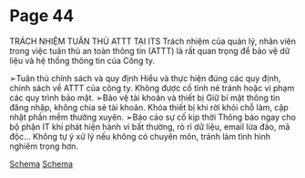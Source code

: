 # Page 44

 TRÁCH NHIỆM TUÂN THỦ ATTT TẠI ITS  Trách nhiệm của quản lý, nhân viên trong việc tuân thủ an toàn thông tin (ATTT) là rất quan trọng để bảo vệ dữ liệu và hệ thống thông tin của Công ty. 

 ➢Tuân thủ chính sách và quy định Hiểu và thực hiện đúng các quy định, chính sách về ATTT của công ty.
Không được cố tình né tránh hoặc vi phạm các quy trình bảo mật.
 ➢Bảo vệ tài khoản và thiết bị Giữ bí mật thông tin đăng nhập, không chia sẻ tài khoản.
Khóa thiết bị khi rời khỏi chỗ làm, cập nhật phần mềm thường xuyên.
 ➢Báo cáo sự cố kịp thời 
 Thông báo ngay cho bộ phận IT khi phát hiện hành vi bất thường, rò rỉ dữ liệu, email lừa đảo, mã độc… Không tự ý xử lý nếu không có chuyên môn, tránh làm tình hình nghiêm trọng hơn.

[Schema](page_44_img_0.png)
[Schema](page_44_img_1.png)
